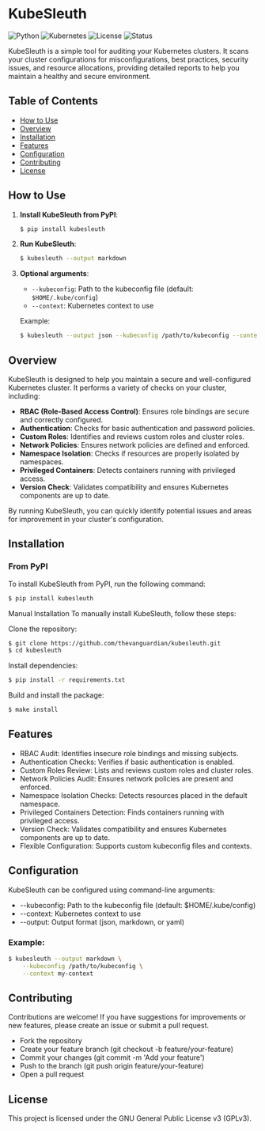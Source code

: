# KubeSleuth

![Python](https://img.shields.io/badge/python-3.8%2B-blue)
![Kubernetes](https://img.shields.io/badge/Kubernetes-1.18%2B-blue)
![License](https://img.shields.io/badge/license-GPL%20v3-blue)
![Status](https://img.shields.io/badge/status-active-brightgreen)

KubeSleuth is a simple tool for auditing your Kubernetes clusters. It scans your cluster configurations for misconfigurations, best practices, security issues, and resource allocations, providing detailed reports to help you maintain a healthy and secure environment.

## Table of Contents

- [How to Use](#how-to-use)
- [Overview](#overview)
- [Installation](#installation)
- [Features](#features)
- [Configuration](#configuration)
- [Contributing](#contributing)
- [License](#license)

## How to Use

1. **Install KubeSleuth from PyPI**:
    ```bash
    $ pip install kubesleuth
    ```

2. **Run KubeSleuth**:
    ```bash
    $ kubesleuth --output markdown
    ```

3. **Optional arguments**:
    - `--kubeconfig`: Path to the kubeconfig file (default: `$HOME/.kube/config`)
    - `--context`: Kubernetes context to use

    Example:
    ```bash
    $ kubesleuth --output json --kubeconfig /path/to/kubeconfig --context my-context
    ```

## Overview

KubeSleuth is designed to help you maintain a secure and well-configured Kubernetes cluster. It performs a variety of checks on your cluster, including:

- **RBAC (Role-Based Access Control)**: Ensures role bindings are secure and correctly configured.
- **Authentication**: Checks for basic authentication and password policies.
- **Custom Roles**: Identifies and reviews custom roles and cluster roles.
- **Network Policies**: Ensures network policies are defined and enforced.
- **Namespace Isolation**: Checks if resources are properly isolated by namespaces.
- **Privileged Containers**: Detects containers running with privileged access.
- **Version Check**: Validates compatibility and ensures Kubernetes components are up to date.

By running KubeSleuth, you can quickly identify potential issues and areas for improvement in your cluster's configuration.

## Installation

### From PyPI

To install KubeSleuth from PyPI, run the following command:

```bash
$ pip install kubesleuth
```

Manual Installation
To manually install KubeSleuth, follow these steps:

Clone the repository:

```bash
$ git clone https://github.com/thevanguardian/kubesleuth.git
$ cd kubesleuth
```

Install dependencies:

```bash
$ pip install -r requirements.txt
```
Build and install the package:
```bash
$ make install
```
## Features
- RBAC Audit: Identifies insecure role bindings and missing subjects.
- Authentication Checks: Verifies if basic authentication is enabled.
- Custom Roles Review: Lists and reviews custom roles and cluster roles.
- Network Policies Audit: Ensures network policies are present and enforced.
- Namespace Isolation Checks: Detects resources placed in the default namespace.
- Privileged Containers Detection: Finds containers running with privileged access.
- Version Check: Validates compatibility and ensures Kubernetes components are up to date.
- Flexible Configuration: Supports custom kubeconfig files and contexts.

## Configuration
KubeSleuth can be configured using command-line arguments:

- --kubeconfig: Path to the kubeconfig file (default: $HOME/.kube/config)
- --context: Kubernetes context to use
- --output: Output format (json, markdown, or yaml)

### Example:
```bash
$ kubesleuth --output markdown \
    --kubeconfig /path/to/kubeconfig \
    --context my-context
```
## Contributing
Contributions are welcome! If you have suggestions for improvements or new features, please create an issue or submit a pull request.

- Fork the repository
- Create your feature branch (git checkout -b feature/your-feature)
- Commit your changes (git commit -m 'Add your feature')
- Push to the branch (git push origin feature/your-feature)
- Open a pull request

## License
This project is licensed under the GNU General Public License v3 (GPLv3).